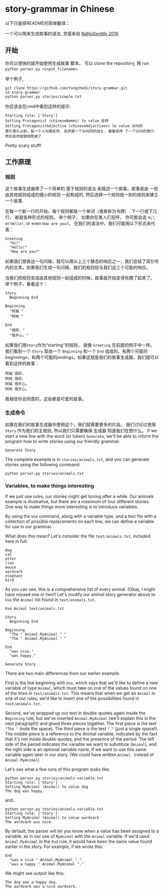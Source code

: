 # story-grammar in Chinese
以下只是原README的简单翻译：

一个可以用来生成故事的语法, 灵感来自 [NaNoGenMo 2016](https://github.com/NaNoGenMo/2016/).

## 开始
你可以很快的就开始使用生成故事 脚本。 可以 clone the repository, 再 run `python parser.py <input_filename>`.

举个例子,

    git clone https://github.com/Yangzhedi/story-grammar.git
    cd story-grammar
    python parser.py stories/simple.txt

你应该会在cmd中看到这样的提示:

    Starting rule: ['Story']
    Setting Protagonist (chineseNames) to value 巫师
    Setting ProtagonistAdjective (chineseAdjectives) to value 尖叫的
    很久很久以前，有一个人叫做巫师. 巫师是一个尖叫的的战士. 接着巫师 了一个尖叫的旅行. 然后巫师就很快死掉了

Pretty scary stuff!

## 工作原理

### 规则

这个故事生成器用了一个简单的 基于规则的语法 来描述一个故事。故事是由 一些由其他规则组成的细小的规则 一起构成的, 然后选择一个规则统一别的规则来建立一个故事.

在每一个新一行的开始，每个规则都是一个单词（或者称为令牌）. 下一行或下几行， 都是各种形式的规则。 举个例子， 如果你在某人打招呼， 你可能会说 `Hi!`, or `Hello!`, or even `How are you?`。 在我们的语法中，我们可能用以下形式来代表：

    Greeting
      "Hi!"
      "Hello!"
      "How are you?"

如果我们想表达一句问候，就可以用以上三个静态的响应之一，我们总结了双引号内的文本。如果我们生成一句问候，我们的规则给与我们这三个可能的响应。

当我们把规则变成由其他规则一起组成的时候，故事就开始变得有趣了起来了。 举个例子，看看这个：

    Story
      Beginning End

    Beginning
      "阿猫 "
      "阿狗 "

    End
      "很好。"
      "很开心。"

如果我们用`Story`作为“starting”的规则， 就像 `Greeting` 在前面的例子中一样。 我们看到一个 `Story` 室由一个 `Beginning` 和一个 `End` 组成的。有两个可能的beginnings，和两个可能的endings。如果这就是我们的故事生成器，我们就可以看到这样的故事：

    阿猫 很好。
    阿狗 很好。
    阿猫 很开心。
    阿狗 很开心。

我相信你会同意的，这些都是可爱的故事。

### 生成命令

如果在我们的故事生成器中使用这个，我们就需要更多的片段。 我们讨论过使用 `Story` 作为我们的主规则, 所以我们只需要确保 生成器 知道我们在想什么。 If we start a new line with the word (or token) `Generate`, we'll be able to inform the program how to write stories using our friendly grammar.

    Generate Story

The complete example is in `stories/animals.txt`, and you can generate stories using the following command:

    python parser.py stories/animals.txt

### Variables, to make things interesting

If we just use rules, our stories might get boring after a while. Our animals example is illustrative, but there are a maximum of four different stories. One way to make things more interesting is to introduce variables.

By using the `Use` command, along with a variable type, and a text file with a collection of possible replacements on each line, we can define a variable for use in our grammar.

What does this mean? Let's consider the file `text/animals.txt`, included here in full:

    dog
    cat
    otter
    lion
    mouse
    aardvark
    elephant
    bird

As you can see, this is a comprehensive list of every animal. (Okay, I might have missed one or two!) Let's modify our animal story generator above to `Use` the `Animal` list found in `text/animals.txt`.

    Use Animal text/animals.txt

    Story
      Beginning End

    Beginning
      "The " Animal.MyAnimal " "
      "The " Animal.MyAnimal " "

    End
      "was nice."
      "was happy."

    Generate Story

There are two main differences from our earlier example.

First is the line beginning with `Use`, which says that we'd like to define a new variable of type `Animal`, which must take on one of the values found on one of the lines in `text/animals.txt`. This means that when we get an `Animal` in one of our rules, we'd like to insert one of the possibilities found in `text/animals.txt`.

Second, we've wrapped up our text in double-quotes again inside the `Beginning` rule, but we've inserted `Animal.MyAnimal` (we'll explain this in the next paragraph!) and glued three pieces together. The first piece is the text `"The "` (note the space). The third piece is the text `" "` (just a single space!). The middle piece is a reference to the Animal variable, indicated by the fact that it's not inside double-quotes, and the presence of the period. The left side of the period indicates the variable we want to substitute (`Animal`), and the right side is an optional variable name, if we want to use this same variable again later in our story. (We could have written `Animal.` instead of `Animal.MyAnimal`)

Let's see what a few runs of this program looks like:

    python parser.py stories/animals-variable.txt
    Starting rule: ['Story']
    Setting MyAnimal (Animal) to value dog
    The dog was happy.

and..

    python parser.py stories/animals-variable.txt
    Starting rule: ['Story']
    Setting MyAnimal (Animal) to value aardvark
    The aardvark was nice.

By default, the parser will let you know when a value has been assigned to a variable, as in our use of `MyAnimal` with the `Animal` variable. If we'd used `Animal.MyAnimal` in the `End` rule, it would have been the same value found earlier in the story. For example, if we wrote this:

    End
      "was a nice " Animal.MyAnimal "."
      "was a happy " Animal.MyAnimal "."

We might see output like this:

    The dog was a happy dog.
    The aardvark was a nice aardvark.
